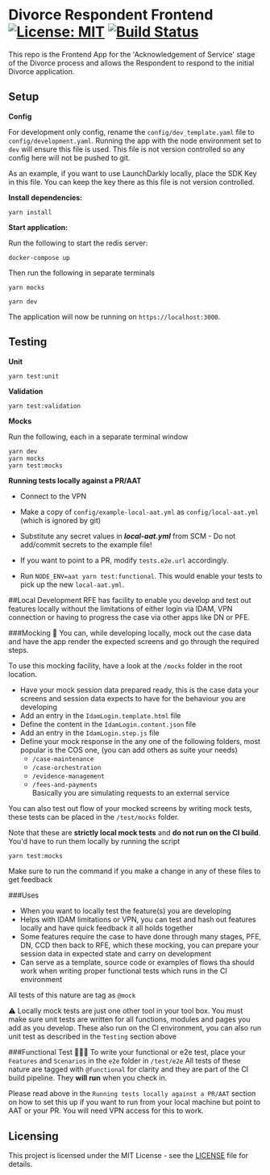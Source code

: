 # Divorce Respondent Frontend [![License: MIT](https://img.shields.io/github/license/hmcts/div-respondent-frontend)](https://opensource.org/licenses/MIT) [![Build Status](https://img.shields.io/github/checks-status/hmcts/div-respondent-frontend/master)](https://github.com/hmcts/div-respondent-frontend)

This repo is the Frontend App for the 'Acknowledgement of Service' stage of the Divorce process and allows the Respondent to respond to the initial Divorce application.

## Setup

**Config**

For development only config, rename the `config/dev_template.yaml` file to `config/development.yaml`. Running the app with the node environment set to `dev` will ensure this file is used.
This file is not version controlled so any config here will not be pushed to git.

As an example, if you want to use LaunchDarkly locally, place the SDK Key in this file. You can keep the key there as this file is not version controlled.

**Install dependencies:**

```
yarn install
```

**Start application:**


Run the following to start the redis server:

```
docker-compose up
```

Then run the following in separate terminals

```
yarn mocks
```

```
yarn dev
```

The application will now be running on ```https://localhost:3000```.

## Testing

**Unit**

```
yarn test:unit
```

**Validation**

```
yarn test:validation
```

**Mocks**

Run the following, each in a separate terminal window
```
yarn dev
yarn mocks
yarn test:mocks
```

**Running tests locally against a PR/AAT**

* Connect to the VPN

* Make a copy of `config/example-local-aat.yml` as `config/local-aat.yml` (which is ignored by git)

* Substitute any secret values in ***local-aat.yml*** from SCM - Do not add/commit secrets to the example file!

* If you want to point to a PR, modify `tests.e2e.url` accordingly.

* Run ```NODE_ENV=aat yarn test:functional```. This would enable your tests to pick up the new `local-aat.yml`.

##Local Development
RFE has facility to enable you develop and test out features locally without the limitations of either login via IDAM,
VPN connection or having to progress the case via other apps like DN or PFE.

###Mocking 🤡
You can, while developing locally, mock out the case data and have the app render the expected screens
and go through the required steps.

To use this mocking facility, have a look at the `/mocks` folder in the root location.

* Have your mock session data prepared ready, this is the case data your screens and session data expects to have for the
  behaviour you are developing
* Add an entry in the `IdamLogin.template.html` file
* Define the content in the `IdamLogin.content.json` file
* Add an entry in the `IdamLogin.step.js` file
* Define your mock response in the any one of the following folders, most popular is the COS one, (you can add others as suite your needs)
  * `/case-maintenance`
  * `/case-orchestration`
  * `/evidence-management`
  * `/fees-and-payments`<br>Basically you are simulating requests to an external service<br/>

You can also test out flow of your mocked screens by writing mock tests, these tests
can be placed in the `/test/mocks` folder.

Note that these are **strictly local mock tests** and **do not run on the CI build**.
You'd have to run them locally by running the script

```cmd
yarn test:mocks
```
Make sure to run the command if you make a change in any of these files to get feedback


###Uses
* When you want to locally test the feature(s) you are developing
* Helps with IDAM limitations or VPN, you can test and hash out features locally and have quick feedback it all holds together
* Some features require the case to have done through many stages, PFE, DN, CCD then back to RFE, which these mocking, you can prepare your session data in expected state and carry on development
* Can serve as a template, source code or examples of flows tha should work when writing proper functional tests which runs in the CI environment

All tests of this nature are tag as `@mock`

⚠️ Locally mock tests are just one other tool in your tool box. You must make sure unit tests are written for all
functions, modules and pages you add as you develop. These also run on the CI environment, you can also run unit test as described in the `Testing` section above

###Functional Test 🧗🏽‍♀️
To write your functional or e2e test, place your `Features` and `Scenarios` in the `e2e` folder in `/test/e2e`
All tests of these nature are tagged with `@functional` for clarity and they are part of the CI build pipeline.
They **will run** when you check in.

Please read above in the `Running tests locally against a PR/AAT` section on how to set this up
if you want to run from your local machine but point to AAT or your PR. You will need VPN access for this to work.

## Licensing
This project is licensed under the MIT License - see the [LICENSE](LICENSE) file for details.
